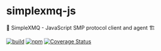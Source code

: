 # simplexmq-js

🚧 SimpleXMQ - JavaScript SMP protocol client and agent 🏗

[![build](https://github.com/simplex-chat/simplexmq-js/workflows/build/badge.svg)](https://github.com/simplex-chat/simplexmq-js/actions?query=workflow%3Abuild)
[![npm](https://img.shields.io/npm/v/simplexmq.svg)](https://www.npmjs.com/package/simplexmq)
[![Coverage Status](https://coveralls.io/repos/github/simplex-chat/simplexmq-js/badge.svg?branch=master)](https://coveralls.io/github/simplex-chat/simplexmq-js?branch=master)
